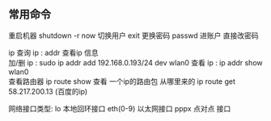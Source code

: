 ## 常用命令
重启机器    shutdown -r now 
切换用户  exit
更换密码 passwd 进账户 直接改密码 

ip 
查询   ip :    addr    查看ip 信息  
加/删 ip :    sudo ip addr add 192.168.0.193/24 dev wlan0
查看   ip :  ip addr  show wlan0  
查看路由器   ip route show
查看 一个ip的路由包 从哪里来的 ip route get 58.217.200.13 (百度的ip)

网络接口类型:
lo  本地回环接口
eth(0-9)  以太网接口
pppx 点对点 接口































